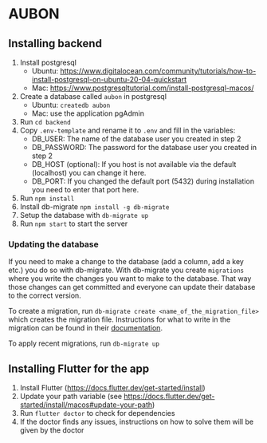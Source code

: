 # AUBON

## Installing backend

1. Install postgresql
    - Ubuntu: <https://www.digitalocean.com/community/tutorials/how-to-install-postgresql-on-ubuntu-20-04-quickstart>
    - Mac: <https://www.postgresqltutorial.com/install-postgresql-macos/>
2. Create a database called `aubon` in postgresql
    - Ubuntu: `createdb aubon`
    - Mac: use the application pgAdmin
3. Run `cd backend`
4. Copy `.env-template` and rename it to `.env` and fill in the variables:
    - DB_USER: The name of the database user you created in step 2
    - DB_PASSWORD: The password for the database user you created in step 2
    - DB_HOST (optional): If you host is not available via the default (localhost) you can change it here.
    - DB_PORT: If you changed the default port (5432) during installation you need to enter that port here.
5. Run `npm install`
6. Install db-migrate `npm install -g db-migrate`
7. Setup the database with `db-migrate up`
8. Run `npm start` to start the server

### Updating the database

If you need to make a change to the database (add a column, add a key etc.) you do so with db-migrate. 
With db-migrate you create `migrations` where you write the changes you want to make to the database.
That way those changes can get committed and everyone can update their database to the correct version.

To create a migration, run `db-migrate create <name_of_the_migration_file>` which creates the migration file.
Instructions for what to write in the migration can be found in their [documentation](https://db-migrate.readthedocs.io/en/latest/API/SQL/).

To apply recent migrations, run `db-migrate up`

## Installing Flutter for the app

1. Install Flutter (https://docs.flutter.dev/get-started/install)
2. Update your path variable (see https://docs.flutter.dev/get-started/install/macos#update-your-path)
3. Run `flutter doctor` to check for dependencies
4. If the doctor finds any issues, instructions on how to solve them will be given by the doctor